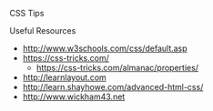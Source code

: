 CSS Tips


Useful Resources
* http://www.w3schools.com/css/default.asp
* https://css-tricks.com/
  * https://css-tricks.com/almanac/properties/
* http://learnlayout.com
* http://learn.shayhowe.com/advanced-html-css/
* http://www.wickham43.net


